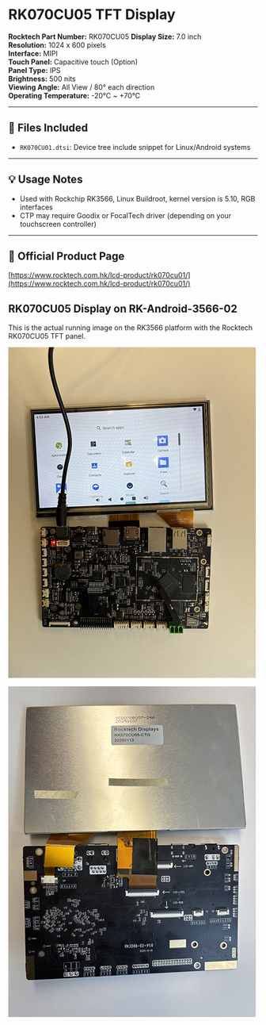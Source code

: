 # RK070CU05 TFT Display

**Rocktech Part Number:** RK070CU05
**Display Size:** 7.0 inch  
**Resolution:** 1024 x 600 pixels  
**Interface:**  MIPI  
**Touch Panel:** Capacitive touch (Option)  
**Panel Type:** IPS  
**Brightness:** 500 nits  
**Viewing Angle:** All View / 80° each direction  
**Operating Temperature:** -20°C ~ +70°C  

---

## 📂 Files Included

- `RK070CU01.dtsi`: Device tree include snippet for Linux/Android systems

---

## 💡 Usage Notes

- Used with Rockchip RK3566, Linux Buildroot, kernel version is 5.10, RGB interfaces
- CTP may require Goodix or FocalTech driver (depending on your touchscreen controller)

---

## 🔗 Official Product Page

[https://www.rocktech.com.hk/lcd-product/rk070cu01/](https://www.rocktech.com.hk/lcd-product/rk070cu01/)


## RK070CU05 Display on RK-Android-3566-02

This is the actual running image on the RK3566 platform with the Rocktech RK070CU05 TFT panel.

![RK070CU05 on RK3566](RK070CU05-CTG-Connection_Front.jpg)

![RK070CU05 on RK3566](RK070CU05-CTG-Connection_Back.jpg)